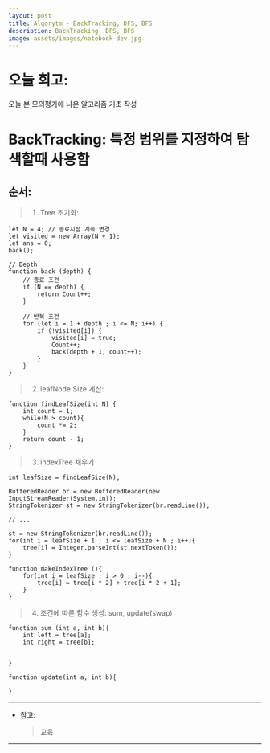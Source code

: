```yaml
---
layout: post
title: Algorytm - BackTracking, DFS, BFS
description: BackTracking, DFS, BFS
image: assets/images/notebook-dev.jpg
---
```


# 오늘 회고:

오늘 본 모의평가에 나온 알고리즘 기초 작성

# BackTracking: 특정 범위를 지정하여 탐색할때 사용함

## 순서:

> 1. Tree 초기화:

```
let N = 4; // 종료지점 계속 변경
let visited = new Array(N + 1);
let ans = 0;
back();

// Depth
function back (depth) {
    // 종료 조건
    if (N == depth) {
        return Count++;
    }

    // 반복 조건
    for (let i = 1 + depth ; i <= N; i++) {
        if (!visited[i]) {
            visited[i] = true;
            Count++;
            back(depth + 1, count++);
        }
    }
}
```

> 2. leafNode Size 계산:

```
function findLeafSize(int N) {
    int count = 1;
    while(N > count){
        count *= 2;
    }
    return count - 1;
}
```

> 3. indexTree 채우기

```
int leafSize = findLeafSize(N);

BufferedReader br = new BufferedReader(new InputStreamReader(System.in));
StringTokenizer st = new StringTokenizer(br.readLine());

// ...

st = new StringTokenizer(br.readLine());
for(int i = leafSize + 1 ; i <= leafSize + N ; i++){
    tree[i] = Integer.parseInt(st.nextToken());
}

function makeIndexTree (){
    for(int i = leafSize ; i > 0 ; i--){
        tree[i] = tree[i * 2] + tree[i * 2 + 1];
    }
}

```

> 4. 조건에 따른 함수 생성: sum, update(swap)

```
function sum (int a, int b){
    int left = tree[a];
    int right = tree[b];


}

function update(int a, int b){

}

```

---

- 참고:
  > 교육

---
